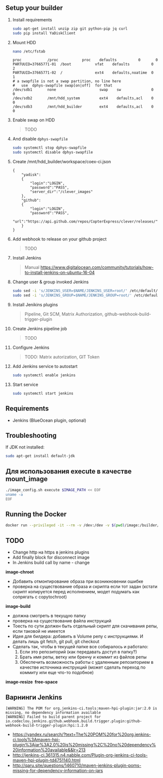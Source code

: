 ## Setup your builder

1. Install requirements
    ```bash
    sudo apt-get install unzip zip git python-pip jq curl
    sudo pip install YaDiskClient
    ```
2. Mount HDD
    ```bash
    nano /etc/fstab
    ```
    ```
    proc            /proc           proc    defaults          0       0
    PARTUUID=37665771-01  /boot           vfat    defaults          0       2
    PARTUUID=37665771-02  /               ext4    defaults,noatime  0       1
    # a swapfile is not a swap partition, no line here
    #   use  dphys-swapfile swap[on|off]  for that
    /dev/sdb1       none                    swap    sw              0       0
    /dev/sdb2       /mnt/hdd_system         ext4    defaults,acl    0       0
    /dev/sdb3       /mnt/hdd_builder        ext4    defaults,acl    0       0
    ```

3. Enable swap on HDD
    > TODO
4. And disable `dphys-swapfile`
    ```bash
    sudo systemctl stop dphys-swapfile
    sudo systemctl disable dphys-swapfile
    ```
5. Create /mnt/hdd_builder/workspace/coex-ci.json
    ```(json)
    {
        "yadisk":
        {
            "login":"LOGIN",
            "password":"PASS",
            "server_dir":"/clever_images"
        },
        "github":
        {
            "login":"LOGIN",
            "password":"PASS",
            "url":"https://api.github.com/repos/CopterExpress/clever/releases/"
        }
    }
    ```
6. Add webhook to release on your github project
    > TODO
7. Install Jenkins
    > Manual https://www.digitalocean.com/community/tutorials/how-to-install-jenkins-on-ubuntu-16-04
8. Change user & group invoked Jenkins
    ```bash
    sudo sed -i 's/JENKINS_USER=$NAME/JENKINS_USER=root/' /etc/default/jenkins
    sudo sed -i 's/JENKINS_GROUP=$NAME/JENKINS_GROUP=root/' /etc/default/jenkins
    ```
9. Install Jenikins plugins
    > Pipeline, Git SCM, Matrix Authorization, github-webhook-build-trigger-plugin
10. Create Jenkins pipeline job
    > TODO
11. Configure Jenkins
    > TODO: Matrix autorization, GIT Token
12. Add Jenkins service to autostart
    ```bash
    sudo systemctl enable jenkins
    ```
13. Start service
    ```bash
    sudo systemctl start jenkins
    ```

## Requirements

* Jenkins (BlueOcean plugin, optional)

## Troubleshooting

If JDK not installed:

```bash
sudo apt-get install default-jdk
```

## Для использования execute в качестве mount_image

```bash
./image_config.sh execute $IMAGE_PATH << EOF
uname -a
EOF
```

## Running the Docker

```bash
docker run --privileged -it --rm -v /dev:/dev -v $(pwd)/image:/builder/image smirart/builder
```

## TODO

* Change http на https в jenkins plugins
* Add finally block for disconnect image
* In Jenkins build call by name - change

**image-chroot**

* Добавить отмонтирование образа при возникновении ошибке
* проверка на существование образа и скрипта если тот задан (кстати скрипт копируется перед исполнением, модет подумать как сопрягать с copytochroot)

**image-build**

* должна смотреть в текущую папку
* проверка на существование файла инструкций
* Тоесть по сути должен быть отдельный скрипт для скачивания репы, если таковой не имеется
* Идея для билдера: добавить в Volume репу с инструкциями. И делать лишь git fetch, git pull, git checkout
* Сделать так, чтобы в текущей папке все собиралось и работало:
    1. Если это репозиторий (как передавать доступ в папку?)
    2. Брать имя репы, ветку или бренчу и коммит из файлов репы
    3. Обеспечить возможность работы с удаленным репозиторием в качестве источника инструкций (может сделать переход по коммиту или еще что-то подобное)

**image-resize <IMAGE> free-space**

## Варнинги Jenkins

```log
[WARNING] The POM for org.jenkins-ci.tools:maven-hpi-plugin:jar:2.0 is missing, no dependency information available
[WARNING] Failed to build parent project for io.codeclou.jenkins.github.webhook.build.trigger.plugin:github-webhook-build-trigger-plugin:hpi:1.2.0
```

* https://yandex.ru/search/?text=The%20POM%20for%20org.jenkins-ci.tools%3Amaven-hpi-plugin%3Ajar%3A2.0%20is%20missing%2C%20no%20dependency%20information%20available&&lr=213
* http://jenkins-ci.361315.n4.nabble.com/Plugin-org-jenkins-ci-tools-maven-hpi-plugin-td4751140.html
* http://qaru.site/questions/1460710/maven-jenkins-plugin-poms-missing-for-dependency-information-on-jars

